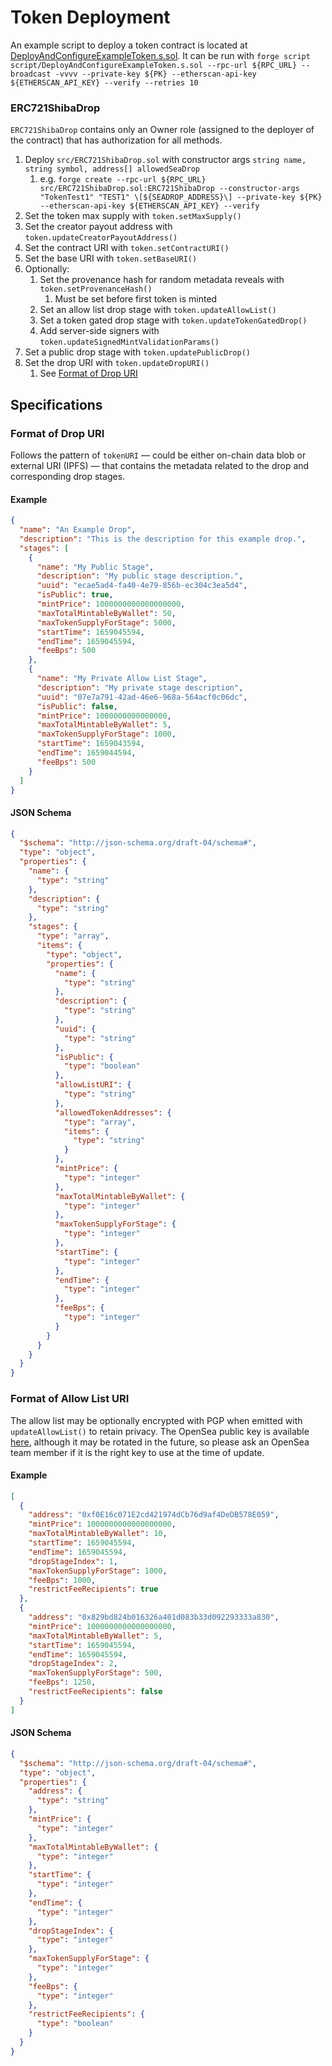 # Token Deployment

An example script to deploy a token contract is located at [DeployAndConfigureExampleToken.s.sol](../script/DeployAndConfigureExampleToken.s.sol). It can be run with `forge script script/DeployAndConfigureExampleToken.s.sol --rpc-url ${RPC_URL} --broadcast -vvvv --private-key ${PK} --etherscan-api-key ${ETHERSCAN_API_KEY} --verify --retries 10`

### ERC721ShibaDrop

`ERC721ShibaDrop` contains only an Owner role (assigned to the deployer of the contract) that has authorization for all methods.

1. Deploy `src/ERC721ShibaDrop.sol` with constructor args `string name, string symbol, address[] allowedSeaDrop`
   1. e.g. `forge create --rpc-url ${RPC_URL} src/ERC721ShibaDrop.sol:ERC721ShibaDrop --constructor-args "TokenTest1" "TEST1" \[${SEADROP_ADDRESS}\] --private-key ${PK} --etherscan-api-key ${ETHERSCAN_API_KEY} --verify`
1. Set the token max supply with `token.setMaxSupply()`
1. Set the creator payout address with `token.updateCreatorPayoutAddress()`
1. Set the contract URI with `token.setContractURI()`
1. Set the base URI with `token.setBaseURI()`
1. Optionally:
   1. Set the provenance hash for random metadata reveals with `token.setProvenanceHash()`
      1. Must be set before first token is minted
   1. Set an allow list drop stage with `token.updateAllowList()`
   1. Set a token gated drop stage with `token.updateTokenGatedDrop()`
   1. Add server-side signers with `token.updateSignedMintValidationParams()`
1. Set a public drop stage with `token.updatePublicDrop()`
1. Set the drop URI with `token.updateDropURI()`
   1. See [Format of Drop URI](#format-of-drop-uri)

## Specifications

### Format of Drop URI

Follows the pattern of `tokenURI` — could be either on-chain data blob or external URI (IPFS) — that contains the metadata related to the drop and corresponding drop stages.

#### Example

```json
{
  "name": "An Example Drop",
  "description": "This is the description for this example drop.",
  "stages": [
    {
      "name": "My Public Stage",
      "description": "My public stage description.",
      "uuid": "ecae5ad4-fa40-4e79-856b-ec304c3ea5d4",
      "isPublic": true,
      "mintPrice": 1000000000000000000,
      "maxTotalMintableByWallet": 50,
      "maxTokenSupplyForStage": 5000,
      "startTime": 1659045594,
      "endTime": 1659045594,
      "feeBps": 500
    },
    {
      "name": "My Private Allow List Stage",
      "description": "My private stage description",
      "uuid": "07e7a791-42ad-46e6-968a-564acf0c06dc",
      "isPublic": false,
      "mintPrice": 1000000000000000,
      "maxTotalMintableByWallet": 5,
      "maxTokenSupplyForStage": 1000,
      "startTime": 1659043594,
      "endTime": 1659044594,
      "feeBps": 500
    }
  ]
}
```

#### JSON Schema

```json
{
  "$schema": "http://json-schema.org/draft-04/schema#",
  "type": "object",
  "properties": {
    "name": {
      "type": "string"
    },
    "description": {
      "type": "string"
    },
    "stages": {
      "type": "array",
      "items": {
        "type": "object",
        "properties": {
          "name": {
            "type": "string"
          },
          "description": {
            "type": "string"
          },
          "uuid": {
            "type": "string"
          },
          "isPublic": {
            "type": "boolean"
          },
          "allowListURI": {
            "type": "string"
          },
          "allowedTokenAddresses": {
            "type": "array",
            "items": {
              "type": "string"
            }
          },
          "mintPrice": {
            "type": "integer"
          },
          "maxTotalMintableByWallet": {
            "type": "integer"
          },
          "maxTokenSupplyForStage": {
            "type": "integer"
          },
          "startTime": {
            "type": "integer"
          },
          "endTime": {
            "type": "integer"
          },
          "feeBps": {
            "type": "integer"
          }
        }
      }
    }
  }
}
```

### Format of Allow List URI

The allow list may be optionally encrypted with PGP when emitted with `updateAllowList()` to retain privacy. The OpenSea public key is available [here](https://opensea.io/.well-known/allowlist-pubkeys/mainnet/ALLOWLIST_ENCRYPTION_KEY_0.txt), although it may be rotated in the future, so please ask an OpenSea team member if it is the right key to use at the time of update.

#### Example

```json
[
  {
    "address": "0xf0E16c071E2cd421974dCb76d9af4DeDB578E059",
    "mintPrice": 1000000000000000000,
    "maxTotalMintableByWallet": 10,
    "startTime": 1659045594,
    "endTime": 1659045594,
    "dropStageIndex": 1,
    "maxTokenSupplyForStage": 1000,
    "feeBps": 1000,
    "restrictFeeRecipients": true
  },
  {
    "address": "0x829bd824b016326a401d083b33d092293333a830",
    "mintPrice": 1000000000000000000,
    "maxTotalMintableByWallet": 5,
    "startTime": 1659045594,
    "endTime": 1659045594,
    "dropStageIndex": 2,
    "maxTokenSupplyForStage": 500,
    "feeBps": 1250,
    "restrictFeeRecipients": false
  }
]
```

#### JSON Schema

```json
{
  "$schema": "http://json-schema.org/draft-04/schema#",
  "type": "object",
  "properties": {
    "address": {
      "type": "string"
    },
    "mintPrice": {
      "type": "integer"
    },
    "maxTotalMintableByWallet": {
      "type": "integer"
    },
    "startTime": {
      "type": "integer"
    },
    "endTime": {
      "type": "integer"
    },
    "dropStageIndex": {
      "type": "integer"
    },
    "maxTokenSupplyForStage": {
      "type": "integer"
    },
    "feeBps": {
      "type": "integer"
    },
    "restrictFeeRecipients": {
      "type": "boolean"
    }
  }
}
```
